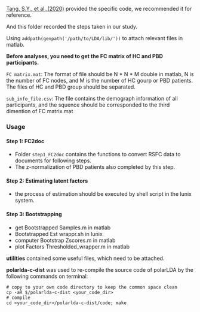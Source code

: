 [Tang, S.Y., et al.,(2020)](https://github.com/ThomasYeoLab/CBIG/tree/master/stable_projects/disorder_subtypes/Tang2020_ASDFactors) provided the specific code, we recommended it for reference.

And this folder recorded the steps taken in our study. 

Using ```addpath(genpath('/path/to/LDA/lib/'))``` to attach relevant files in matlab.

**Before analyses, you need to get the FC matrix of HC and PBD participants.**

`FC matrix.mat`: 
The format of file should be N * N * M double in matlab, N is the number of FC nodes, and M is the number of HC gourp or PBD patients. 
The files of HC and PBD group should be separated.

`sub_info_file.csv`: 
The file contains the demograph information of all participants, and the squence should be corresponded to the third dimention of FC matrix.mat

### Usage
#### Step 1: FC2doc
* Folder `step1_FC2doc` contains the functions to convert RSFC data to documents for following steps.
* The z-normalization of PBD patients also completed by this step.

#### Step 2: Estimating latent factors
* the process of estimation should be executed by shell script in the lunix system.
  
#### Step 3: Bootstrapping
* get Bootstrapped Samples.m in matlab
* Bootstrapped Est wrappr.sh in lunix
* computer Bootstrap Zscores.m in matlab
* plot Factors Thresholded_wrapper.m in matlab

**utilities** contained some useful files, which need to be attached.

**polarlda-c-dist** was used to re-compile the source code of polarLDA by the following commands on terminal:
```
# copy to your own code directory to keep the common space clean
cp -aR $/polarlda-c-dist <your_code_dir>
# compile
cd <your_code_dir>/polarlda-c-dist/code; make
```
